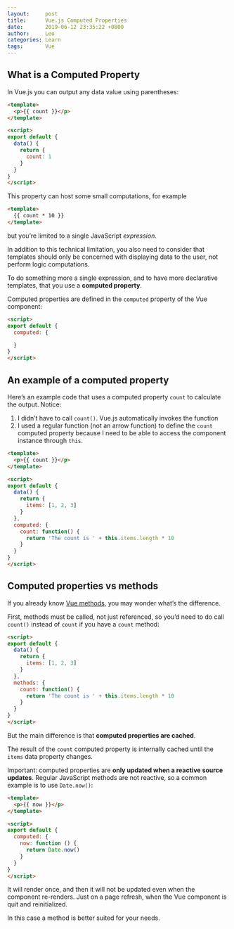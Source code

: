 ```yaml
---
layout:     post
title:      Vue.js Computed Properties
date:       2019-06-12 23:35:22 +0800
author:     Leo
categories: Learn
tags:       Vue
---
```


## What is a Computed Property

In Vue.js you can output any data value using parentheses:

```html
<template>
  <p>{{ count }}</p>
</template>

<script>
export default {
  data() {
    return {
      count: 1
    }
  }
}
</script>
```

This property can host some small computations, for example

```html
<template>
  {{ count * 10 }}
</template>
```

but you’re limited to a single JavaScript  _expression_.

In addition to this technical limitation, you also need to consider that templates should only be concerned with displaying data to the user, not perform logic computations.

To do something more a single expression, and to have more declarative templates, that you use a  **computed property**.

Computed properties are defined in the  `computed`  property of the Vue component:

```html
<script>
export default {
  computed: {

  }
}
</script>
```

## An example of a computed property

Here’s an example code that uses a computed property  `count`  to calculate the output. Notice:

1.  I didn’t have to call  `count()`. Vue.js automatically invokes the function
2.  I used a regular function (not an arrow function) to define the  `count`  computed property because I need to be able to access the component instance through  `this`.

```html
<template>
  <p>{{ count }}</p>
</template>

<script>
export default {
  data() {
    return {
      items: [1, 2, 3]
    }
  },
  computed: {
    count: function() {
      return 'The count is ' + this.items.length * 10
    }
  }
}
</script>
```

## Computed properties vs methods

If you already know  [Vue methods](https://flaviocopes.com/vue-methods/), you may wonder what’s the difference.

First, methods must be called, not just referenced, so you’d need to do call  `count()`  instead of  `count`  if you have a  `count`  method:

```html
<script>
export default {
  data() {
    return {
      items: [1, 2, 3]
    }
  },
  methods: {
    count: function() {
      return 'The count is ' + this.items.length * 10
    }
  }
}
</script>
```

But the main difference is that  **computed properties are cached**.

The result of the  `count`  computed property is internally cached until the  `items`  data property changes.

Important: computed properties are  **only updated when a reactive source updates**. Regular JavaScript methods are not reactive, so a common example is to use  `Date.now()`:

```html
<template>
  <p>{{ now }}</p>
</template>

<script>
export default {
  computed: {
    now: function () {
      return Date.now()
    }
  }
}
</script>
```

It will render once, and then it will not be updated even when the component re-renders. Just on a page refresh, when the Vue component is quit and reinitialized.

In this case a method is better suited for your needs.
